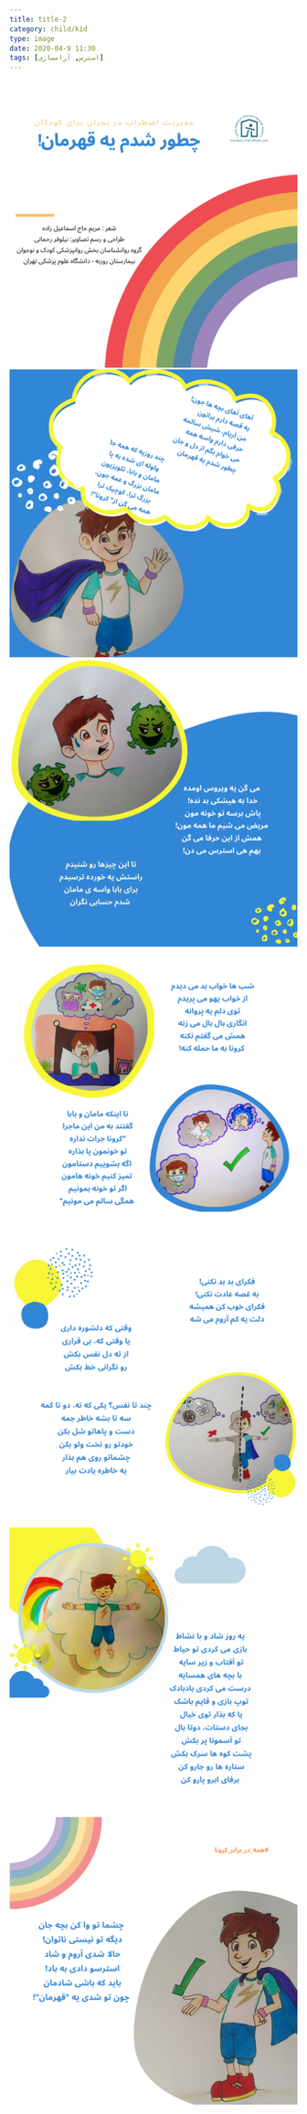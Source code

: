 ```yaml
---
title: title-2
category: child/kid
type: image
date: 2020-04-9 11:30
tags: [استرس, آرامسازی]
---
```


![](../../static/images/stress-kid-1.png)
![](../../static/images/stress-kid-2.png)
![](../../static/images/stress-kid-3.png)
![](../../static/images/stress-kid-4.png)
![](../../static/images/stress-kid-5.png)
![](../../static/images/stress-kid-6.png)
![](../../static/images/stress-kid-7.png)
